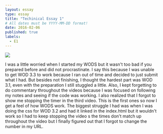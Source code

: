 ```yaml
---
layout: essay
type: essay
title: "Techinical Essay 1"
# All dates must be YYYY-MM-DD format!
date: 2016-02-06
published: true
labels:
  - E1
---
```


<img width="" class="" src=".">

I was a little worried when I started my WODS but it wasn't too bad if you prepared before and did not procrastinate. I say this because I was unable to get WOD 3.3 to work because I ran out of time and decided to just submit what I had. But besides not finishing, I thought the hardest part was WOD 3.1, even with the preparation I still stuggled a little. Also, I kept forgetting to do commentary throughout the videos because I was focused on following my notes and seeing if the code was working. I also realized that I forgot to show me stopping the timer in the third video. This is the first ones so now I get a feel of how WODS work. The biggest struggle I had was when I was doing the css for WOD 3.2 and had it linked in the index.html but it wouldn't work so I had to keep stopping the video s the times don't match up throughout the video but I finally figured out that I forgot to change the number in my URL. 
